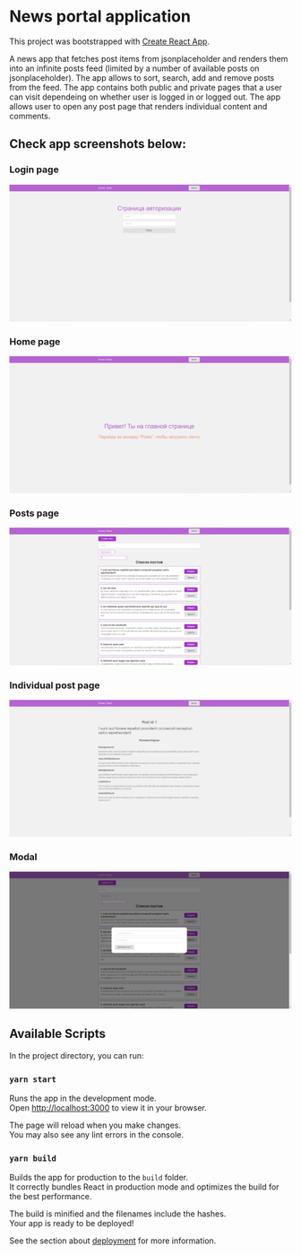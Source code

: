 # News portal application

This project was bootstrapped with [Create React App](https://github.com/facebook/create-react-app).

A news app that fetches post items from jsonplaceholder and renders them into an infinite posts feed (limited by a number of available posts on jsonplaceholder). The app allows to sort, search, add and remove posts from the feed. The app contains both public and private pages that a user can visit dependeing on whether user is logged in or logged out. The app allows user to open any post page that renders individual content and comments.

## Check app screenshots below:
### Login page
![Login Page](./screenshots/login-page.png)

### Home page
![Home Page](./screenshots/home-page.png)

### Posts page
![Posts Page](./screenshots/posts-page.png)

### Individual post page
![Individual Post Page](./screenshots/individual-post.png)

### Modal
![Modal](./screenshots/modal.png)

## Available Scripts

In the project directory, you can run:

### `yarn start`

Runs the app in the development mode.\
Open [http://localhost:3000](http://localhost:3000) to view it in your browser.

The page will reload when you make changes.\
You may also see any lint errors in the console.

### `yarn build`

Builds the app for production to the `build` folder.\
It correctly bundles React in production mode and optimizes the build for the best performance.

The build is minified and the filenames include the hashes.\
Your app is ready to be deployed!

See the section about [deployment](https://facebook.github.io/create-react-app/docs/deployment) for more information.
